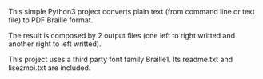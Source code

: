 This simple Python3 project converts plain text (from command line or text file) to PDF Braille format.

The result is composed by 2 output files (one left to right writted and another right to left writted).

This project uses a third party font family Braille1. Its readme.txt and lisezmoi.txt are included. 
